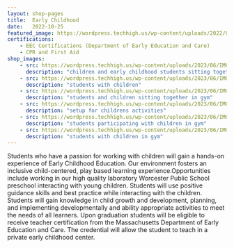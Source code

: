 ```yaml
---
layout: shop-pages
title:  Early Childhood
date:   2022-10-25
featured_image: https://wordpress.techhigh.us/wp-content/uploads/2022/04/sigmund-TJxotQTUr8o-unsplash-1.jpg
certifications:
    - EEC Certifications (Department of Early Education and Care)
    - CPR and First Aid
shop_images:
    - src: https://wordpress.techhigh.us/wp-content/uploads/2023/06/IMG_8038.jpg
      description: "children and early childhood students sitting together"
    - src: https://wordpress.techhigh.us/wp-content/uploads/2023/06/IMG_8140.jpg
      description: "students with children"
    - src: https://wordpress.techhigh.us/wp-content/uploads/2023/06/IMG_8327.jpg
      description: "students and children sitting together in gym"
    - src: https://wordpress.techhigh.us/wp-content/uploads/2023/06/IMG_8417.jpg
      description: "setup for childrens activities"
    - src: https://wordpress.techhigh.us/wp-content/uploads/2023/06/IMG_8439.jpg
      description: "students participating with children in gym"
    - src: https://wordpress.techhigh.us/wp-content/uploads/2023/06/IMG_8456.jpg
      description: "students with children in gym"
---
```


Students who have a passion for working with children will gain a hands-on experience of Early Childhood Education. Our environment fosters an inclusive child-centered,  play based learning experience.Opportunities include working in our high quality laboratory Worcester Public School preschool interacting with young children. Students will use positive guidance skills and best practice while interacting with the children. Students will gain knowledge in child growth and development, planning, and implementing developmentally and ability appropriate activities to meet the needs of all learners. Upon graduation students will be eligible to receive teacher certification from the Massachusetts Department of Early Education and Care. The credential will allow the student to teach in a private early childhood center.



